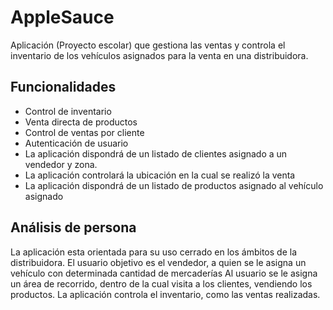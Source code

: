 # AppleSauce
Aplicación (Proyecto escolar) que gestiona las ventas y controla el inventario de los vehículos asignados para la venta en una distribuidora.

## Funcionalidades
* Control de inventario
* Venta directa de productos
* Control de ventas por cliente
* Autenticación de usuario
* La aplicación dispondrá de un listado de clientes asignado a un vendedor y zona.
* La aplicación controlará la ubicación en la cual se realizó la venta
* La aplicación dispondrá de un listado de productos asignado al vehículo asignado
## Análisis de persona
La aplicación esta orientada para su uso cerrado en los ámbitos de la distribuidora.
El usuario objetivo es el vendedor, a quien se le asigna un vehículo con determinada cantidad de mercaderías
Al usuario se le asigna un área de recorrido, dentro de la cual visita a los clientes, vendiendo los productos.
La aplicación controla el inventario, como las ventas realizadas.
